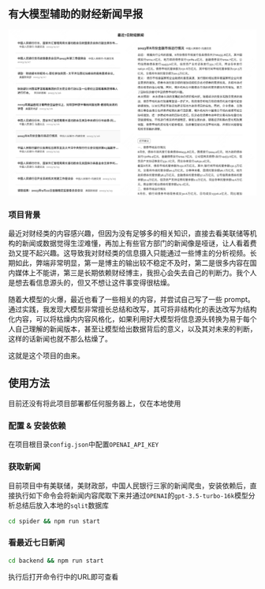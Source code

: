 ## 有大模型辅助的财经新闻早报

![alt 示例](./example.png)

### 项目背景

最近对财经类的内容感兴趣，但因为没有足够多的相关知识，直接去看美联储等机构的新闻或数据觉得生涩难懂，再加上有些官方部门的新闻像是哑谜，让人看着费劲又提不起兴趣。这导致我对财经类的信息摄入只能通过一些博主的分析视频。长期如此，弊端非常明显，第一是博主的输出较不稳定不及时，第二是很多内容在国内媒体上不能讲，第三是长期依赖财经博主，我担心会失去自己的判断力。我个人是想去看信息源头的，但又不想让这件事变得很枯燥。

随着大模型的火爆，最近也看了一些相关的内容，并尝试自己写了一些 prompt。通过实践，我发现大模型非常擅长总结和改写，其可将非结构化的表达改写为结构化内容，可以将枯燥内内容风格化，如果利用好大模型将信息源头转换为易于每个人自己理解的新闻版本，甚至让模型给出数据背后的意义，以及其对未来的判断，这样的话新闻也就不那么枯燥了。

这就是这个项目的由来。

## 使用方法

目前还没有将此项目部署都任何服务器上，仅在本地使用

### 配置 & 安装依赖
在项目根目录`config.json`中配置`OPENAI_API_KEY`

### 获取新闻

目前项目中有美联储，美财政部，中国人民银行三家的新闻爬虫，安装依赖后，直接执行如下命令会将新闻内容爬取下来并通过`OPENAI`的`gpt-3.5-turbo-16k`模型分析总结后放入本地的`sqlit`数据库

``` bash
cd spider && npm run start  
```

### 看最近七日新闻

``` bash
cd backend && npm run start
```

执行后打开命令行中的URL即可查看